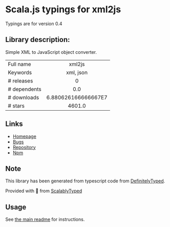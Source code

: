 
# Scala.js typings for xml2js

Typings are for version 0.4

## Library description:
Simple XML to JavaScript object converter.

|                    |                 |
| ------------------ | :-------------: |
| Full name          | xml2js |
| Keywords           | xml, json |
| # releases         | 0 |
| # dependents       | 0.0 |
| # downloads        | 6.880626166666667E7 |
| # stars            | 4601.0 |

## Links
- [Homepage](https://github.com/Leonidas-from-XIV/node-xml2js)
- [Bugs](https://github.com/Leonidas-from-XIV/node-xml2js/issues)
- [Repository](https://github.com/Leonidas-from-XIV/node-xml2js)
- [Npm](https://www.npmjs.com/package/xml2js)
    


## Note
This library has been generated from typescript code from [DefinitelyTyped](https://definitelytyped.org).

Provided with :purple_heart: from [ScalablyTyped](https://github.com/oyvindberg/ScalablyTyped)

## Usage
See [the main readme](../../readme.md) for instructions.


